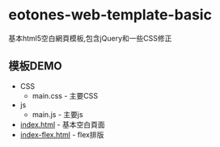 # eotones-web-template-basic
基本html5空白網頁模板,包含jQuery和一些CSS修正

## 模板DEMO

* CSS
  * main.css - 主要CSS
* js
  * main.js - 主要js
* [index.html](https://eotones.github.io/eotones-web-template-basic/index.html) - 基本空白頁面
* [index-flex.html](https://eotones.github.io/eotones-web-template-basic/index-flex.html) - flex排版